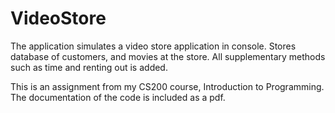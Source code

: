 # VideoStore

The application simulates a video store application in console. Stores database of customers, and movies at the store. All supplementary methods such as time and renting out is added.

This is an assignment from my CS200 course, Introduction to Programming. The documentation of the code is included as a pdf.